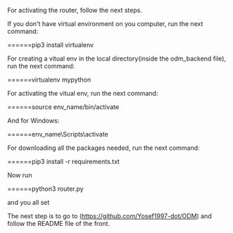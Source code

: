 For activating the router, follow the next steps.

If you don't have virtual environment on you computer,
run the next command:

======pip3 install virtualenv

For creating a vitual env in the local directory(inside the odm_backend file),
run the next command:

======virtualenv mypython

For activating the vitual env,
run the next command:

======source env_name/bin/activate

And for Windows:

======env_name\Scripts\activate

For downloading all the packages needed,
run the next command:

======pip3 install -r requirements.txt

Now run

======python3 router.py

and you all set

The next step is to go to (https://github.com/Yosef1997-dot/ODM)
and follow the README file of the front.